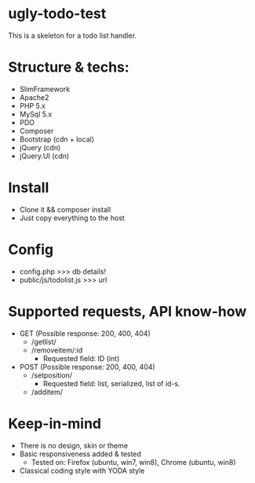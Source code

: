 # ugly-todo-test
This is a skeleton for a todo list handler. 


# Structure & techs:
 - SlimFramework
 - Apache2
 - PHP 5.x
 - MySql 5.x
 - PDO
 - Composer
 - Bootstrap (cdn + local)
 - jQuery (cdn)
 - jQuery.UI (cdn)
 
# Install
 - Clone it && composer install
 - Just copy everything to the host

# Config
 - config.php >>> db details!
 - public/js/todolist.js >>> url

# Supported requests, API know-how
 - GET (Possible response: 200, 400, 404)
    - /getlist/
    - /removeitem/:id
        - Requested field: ID (int)
 - POST (Possible response: 200, 400, 404)
    - /setposition/
        - Requested field: list, serialized, list of id-s. 
    - /additem/
    
# Keep-in-mind
 - There is no design, skin or theme
 - Basic responsiveness added & tested
    - Tested on: Firefox (ubuntu, win7, win8), Chrome (ubuntu, win8)
 - Classical coding style with YODA style
